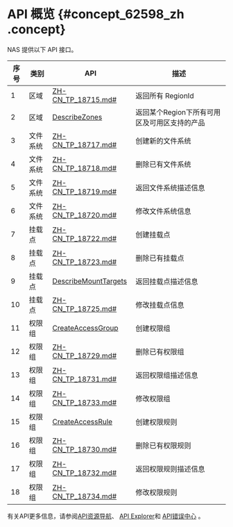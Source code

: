 # API 概览 {#concept_62598_zh .concept}

NAS 提供以下 API 接口。

|序号|类别|API|描述|
|--|--|---|--|
|1|区域|[ZH-CN\_TP\_18715.md\#](intl.zh-CN/API参考/区域/DescribeRegions.md#)|返回所有 RegionId|
|2|区域|[DescribeZones](intl.zh-CN/API参考/区域/DescribeZones.md#)|返回某个Region下所有可用区及可用区支持的产品|
|3|文件系统|[ZH-CN\_TP\_18717.md\#](intl.zh-CN/API参考/文件系统/CreateFileSystem.md#)|创建新的文件系统|
|4|文件系统|[ZH-CN\_TP\_18718.md\#](intl.zh-CN/API参考/文件系统/DeleteFileSystem.md#)|删除已有文件系统|
|5|文件系统|[ZH-CN\_TP\_18719.md\#](intl.zh-CN/API参考/文件系统/DescribeFileSystems.md#)|返回文件系统描述信息|
|6|文件系统|[ZH-CN\_TP\_18720.md\#](intl.zh-CN/API参考/文件系统/ModifyFileSystem.md#)|修改文件系统信息|
|7|挂载点|[ZH-CN\_TP\_18722.md\#](intl.zh-CN/API参考/挂载点/CreateMountTarget.md#)|创建挂载点|
|8|挂载点|[ZH-CN\_TP\_18723.md\#](intl.zh-CN/API参考/挂载点/DeleteMountTarget.md#)|删除已有挂载点|
|9|挂载点|[DescribeMountTargets](intl.zh-CN/API参考/挂载点/DescribeMountTargets.md#)|返回挂载点描述信息|
|10|挂载点|[ZH-CN\_TP\_18725.md\#](intl.zh-CN/API参考/挂载点/ModifyMountTarget.md#)|修改挂载点信息|
|11|权限组|[CreateAccessGroup](intl.zh-CN/API参考/权限组/CreateAccessGroup.md#)|创建权限组|
|12|权限组|[ZH-CN\_TP\_18729.md\#](intl.zh-CN/API参考/权限组/DeleteAccessGroup.md#)|删除已有权限组|
|13|权限组|[ZH-CN\_TP\_18731.md\#](intl.zh-CN/API参考/权限组/DescribeAccessGroups.md#)|返回权限组描述信息|
|14|权限组|[ZH-CN\_TP\_18733.md\#](intl.zh-CN/API参考/权限组/ModifyAccessGroup.md#)|修改权限组|
|15|权限组|[CreateAccessRule](intl.zh-CN/API参考/权限组/CreateAccessRule.md#)|创建权限规则|
|16|权限组|[ZH-CN\_TP\_18730.md\#](intl.zh-CN/API参考/权限组/DeleteAccessRule.md#)|删除已有权限规则|
|17|权限组|[ZH-CN\_TP\_18732.md\#](intl.zh-CN/API参考/权限组/DescribeAccessRules.md#)|返回权限规则描述信息|
|18|权限组|[ZH-CN\_TP\_18734.md\#](intl.zh-CN/API参考/权限组/ModifyAccessRule.md#)|修改权限规则|

有关API更多信息，请参阅[API资源导航](https://developer.aliyun.com)、 [API Explorer](https://api.aliyun.com)和 [API错误中心](https://error-center.aliyun.com) 。

